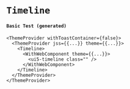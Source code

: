 # `Timeline`

#### `Basic Test (generated)`

```
<ThemeProvider withToastContainer={false}>
  <ThemeProvider jss={{...}} theme={{...}}>
    <Timeline>
      <WithWebComponent theme={{...}}>
        <ui5-timeline class="" />
      </WithWebComponent>
    </Timeline>
  </ThemeProvider>
</ThemeProvider>
```

